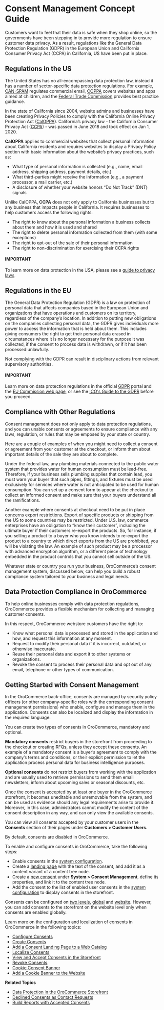 <a id="user-guide-consents"></a>

# Consent Management Concept Guide

Customers want to feel that their data is safe when they shop online, so the governments have been stepping in to provide more regulation to ensure customer data privacy. As a result, regulations like the General Data Protection Regulation (GDPR) in the European Union and California Consumer Privacy Act (CCPA) in California, US have been put in place.

## Regulations in the US

The United States has no all-encompassing data protection law, instead it has a number of sector-specific data protection regulations. For example, <a href="https://www.ftc.gov/tips-advice/business-center/guidance/can-spam-act-compliance-guide-business" target="_blank">CAN-SPAM</a> regulates commercial email, <a href="https://www.ftc.gov/enforcement/rules/rulemaking-regulatory-reform-proceedings/childrens-online-privacy-protection-rule" target="_blank">COPPA</a> covers websites and apps aimed at children, and the <a href="https://www.ftc.gov/" target="_blank">Federal Trade Commission</a> provides best practice guidance.

In the state of California since 2004, website admins and businesses have been creating Privacy Policies to comply with the California Online Privacy Protection Act (<a href="https://consumercal.org/about-cfc/cfc-education-foundation/california-online-privacy-protection-act-caloppa-3/" target="_blank">CalOPPA</a>). California’s privacy law - the California Consumer Privacy Act (<a href="https://ccpa-info.com/" target="_blank">CCPA</a>) - was passed in June 2018 and took effect on Jan 1, 2020.

**CalOPPA** applies to commercial websites that collect personal information about California residents and requires websites to display a Privacy Policy section with basic information about the website’s privacy practices, such as:

* What type of personal information is collected (e.g., name, email address, shipping address, payment details, etc.)
* What third-parties might receive the information (e.g., a payment processor, a mail carrier, etc.)
* A disclosure of whether your website honors “Do Not Track” (DNT) signals

Unlike CalOPPA, **CCPA** does not only apply to California businesses but to any business that impacts people in California. It requires businesses to help customers access the following rights:

* The right to know about the personal information a business collects about them and how it is used and shared
* The right to delete personal information collected from them (with some exceptions)
* The right to opt-out of the sale of their personal information
* The right to non-discrimination for exercising their CCPA rights

#### IMPORTANT
To learn more on data protection in the USA, please see a <a href="https://fas.org/sgp/crs/misc/R45631.pdf" target="_blank">guide to privacy laws</a>.

## Regulations in the EU

The General Data Protection Regulation (GDPR) is a law on protection of personal data that affects companies based in the European Union and organizations that have operations and customers on its territory, regardless of the company’s location. In addition to putting new obligations on the companies collecting personal data, the GDPR gives individuals more power to access the information that is held about them. This includes giving consumers the right to get their personal data erased in circumstances where it is no longer necessary for the purpose it was collected, if the consent to process data is withdrawn, or if it has been processed unlawfully.

Not complying with the GDPR can result in disciplinary actions from relevant supervisory authorities.

#### IMPORTANT
Learn more on data protection regulations in the official <a href="https://www.eugdpr.org/" target="_blank">GDPR</a> portal and the <a href="https://ec.europa.eu/info/law/law-topic/data-protection_en" target="_blank">EU Commission web page</a>, or see the <a href="https://ico.org.uk/for-organisations/guide-to-the-general-data-protection-regulation-gdpr" target="_blank">ICO's Guide to the GDPR</a> before you proceed.

## Compliance with Other Regulations

Consent management does not only apply to data protection regulations, and you can unable consents or agreements to ensure compliance with any laws, regulation, or rules that may be emposed by your state or country.

Here are a couple of examples of when you might need to collect a consent or agreement from your customer at the checkout, or inform them about important details of the sale they are about to complete.

Under the federal law, any plumbing materials connected to the public water system that provides water for human consumption must be lead-free. Therefore, if your business sells plumbing supplies that contain lead, you must warn your buyer that such pipes, fittings, and fixtures must be used exclusively for services where water is not anticipated to be used for human consumption. You can set up a consent form to appear at the checkout to collect an informed consent and make sure that your buyers understand all the ramifications.

Another example where consents at checkout need to be put in place concerns export restrictions. Export of specific products or shipping from the US to some countries may be restricted. Under U.S. law, commerce enterprises have an obligation to “know their customer”, including the ultimate buyer if their customers re-export the products. So, for instance, if you selling a product to a buyer who you know intends to re-export the product to a country to which direct exports from the US are prohibited, you will be violating the law. An example of such product may be a processor with advanced encryption algorithm, or a different piece of technology embedded in the product controls that you cannot sell outside of the US.

Whatever state or country you run your business, OroCommerce’s consent management system, discussed below, can help you build a robust compliance system tailored to your business and legal needs.

## Data Protection Compliance in OroCommerce

To help online businesses comply with data protection regulations, OroCommerce provides a flexible mechanism for collecting and managing customer consents.

In this respect, OroCommerce webstore customers have the right to:

* Know what personal data is processed and stored in the application and how, and request this information at any moment.
* Request to modify their personal data if it is incorrect, outdated, or otherwise inaccurate.
* Reuse their personal data and export it to other systems or organizations.
* Revoke the consent to process their personal data and opt out of any email, telephone or other types of communication.

## Getting Started with Consent Management

In the OroCommerce back-office, consents are managed by security policy officers (or other company-specific roles with the corresponding consent management permissions) who enable, configure and manage them in the application. Consents can also be localized and display the information in the required language.

You can create two types of consents in OroCommerce, mandatory and optional.

**Mandatory consents** restrict buyers in the storefront from proceeding to the checkout or creating RFQs, unless they accept these consents. An example of a mandatory consent is a buyer’s agreement to comply with the company’s terms and conditions, or their explicit permission to let the application process personal data for business intelligence purposes.

**Optional consents** do not restrict buyers from working with the application and are usually used to retrieve permissions to send them email newsletters, inform about upcoming sales or seasonal discounts, etc.

Once the consent is accepted by at least one buyer in the OroCommerce storefront, it becomes uneditable and unremovable from the system, and can be used as evidence should any legal requirements arise to provide it. Moreover, in this case, administrators cannot modify the content of the consent description in any way, and can only view the available consents.

You can view all consents accepted by your customer users in the **Consents** section of their pages under **Customers > Customer Users**.

By default, consents are disabled in OroCommerce.

To enable and configure consents in OroCommerce, take the following steps:

* Enable consents in the [system configuration](../../back-office/system/configuration/commerce/customer/global-consents.md#configuration-guide-commerce-configuration-consents).
* Create a [landing page](add-consent.md#user-guide-consents-add) with the text of the consent, and add it as a content variant of a content tree node.
* Create a [new consent](../../back-office/system/consent-management/index.md#user-guide-consents-create) under **System > Consent Management**, define its properties, and link it to the content tree node.
* Add the consent to the list of enabled user consents in the [system configuration](../../back-office/system/configuration/commerce/customer/global-consents.md#configuration-guide-commerce-configuration-consents) to display consents in the storefront.

Consents can be configured on [two levels](../../back-office/system/index.md#configuration-guide-config-levels), [global](../../back-office/system/index.md#doc-system-configuration) and [website](../../back-office/system/websites/web-configuration/index.md#doc-website-configuration). However, you can add consents to the storefront on the website level only when consents are enabled globally.

Learn more on the configuration and localization of consents in OroCommerce in the following topics:

* [Configure Consents](../../back-office/system/configuration/commerce/customer/global-consents.md#configuration-guide-commerce-configuration-consents)
* [Create Consents](../../back-office/system/consent-management/index.md#user-guide-consents-create)
* [Add a Consent Landing Page to a Web Catalog](add-consent.md#user-guide-consents-add)
* [Localize Consents](localize-consents.md#user-guide-consents-localizing-consents)
* [View and Accept Consents in the Storefront](../../storefront/account/my-profile/index.md#frontstore-guide-profile-consents)
* [Revoke Consents](../../back-office/activities/contact-requests/index.md#user-guide-activities-requests)
* [Cookie Consent Banner](../../storefront/cookie-consent-banner/index.md#frontstore-guide-cookie-banner)
* [Add a Cookie Banner to the Website](../../../bundles/commerce/CookieConsentBundle/index.md#bundle-docs-commerce-cookie-consent-bundle)

**Related Topics**

* [Data Protection in the OroCommerce Storefront](../../storefront/account/my-profile/index.md#frontstore-guide-profile-consents)
* [Declined Consents as Contact Requests](../../back-office/activities/contact-requests/index.md#user-guide-activities-requests)
* [Build Reports with Accepted Consents](accepted-consents-report.md#user-guide-reports-accepted-consents)

<!-- fa-bars = fa-navicon -->
<!-- Ic Tiles is used as Set As Default in saved views, and as tiles in display layout options -->
<!-- IcPencil refers to Rename in Commerce and Inline Editing in CRM -->
<!-- Check mark in the square. -->
<!-- SortDesc is also used as drop-down arrow -->
